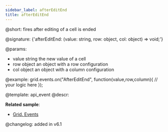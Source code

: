 ```yaml
---
sidebar_label: afterEditEnd
title: afterEditEnd
---          
```


@short: fires after editing of a cell is ended

@signature: {'afterEditEnd: (value: string, row: object, col: object) => void;'}
	
@params:
- value			string		the new value of a cell
- row			object		an object with a row configuration
- col		object		an object with a column configuration


@example:
grid.events.on("AfterEditEnd", function(value,row,column){
	// your logic here
});


@template:	api_event
@descr:




**Related sample**:
- [Grid. Events	](https://snippet.dhtmlx.com/9zeyp4ds)

@changelog: added in v6.1

